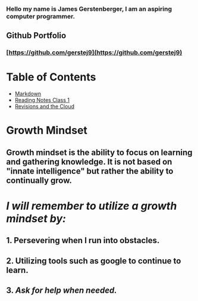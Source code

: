 ### Hello my name is James Gerstenberger, I am an aspiring computer programmer.

## Github Portfolio
### [https://github.com/gerstej9](https://github.com/gerstej9)


# **Table of Contents**
* [Markdown](markdown.md)
* [Reading Notes Class 1](reading_class_1.md)
* [Revisions and the Cloud](revisions_cloud.md)

# Growth Mindset

## Growth mindset is the ability to focus on learning and gathering knowledge. It is not based on "innate intelligence" but rather the ability to continually grow.

# *I will remember to utilize a growth mindset by:*

## 1. __Persevering when I run into obstacles.__
## 2. Utilizing tools such as google to continue to learn.
## 3. ***Ask for help when needed.***



